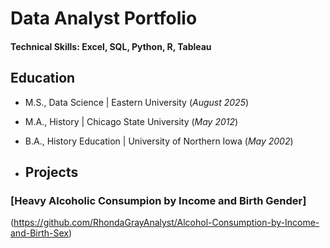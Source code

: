 # Data Analyst Portfolio

#### Technical Skills: Excel, SQL, Python, R, Tableau

## Education
- M.S., Data Science | Eastern University (_August 2025_)								       		
- M.A., History	| Chicago State University (_May 2012_)	 			        		
- B.A., History Education | University of Northern Iowa (_May 2002_)

- ## Projects 
### [Heavy Alcoholic Consumpion by Income and Birth Gender]
(https://github.com/RhondaGrayAnalyst/Alcohol-Consumption-by-Income-and-Birth-Sex)


